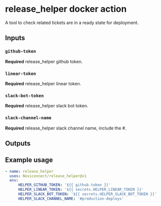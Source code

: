 # release_helper docker action

A tool to check related tickets are in a ready state for deployment.

## Inputs

### `github-token`

**Required** release_helper github token.

### `linear-token`

**Required** release_helper linear token.

### `slack-bot-token`

**Required** release_helper slack bot token.

### `slack-channel-name`

**Required** release_helper slack channel name, include the #.

## Outputs



## Example usage

```yaml
- name: release_helper
  uses: Noviconnect/release_helper@v1
  env:
      HELPER_GITHUB_TOKEN: '${{ github.token }}'
      HELPER_LINEAR_TOKEN: '${{ secrets.HELPER_LINEAR_TOKEN }}'
      HELPER_SLACK_BOT_TOKEN: '${{ secrets.HELPER_SLACK_BOT_TOKEN }}'
      HELPER_SLACK_CHANNEL_NAME: '#production-deploys'
```
